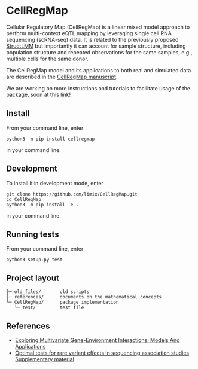 # CellRegMap

Cellular Regulatory Map (CellRegMap) is a linear mixed model approach to perform multi-context eQTL mapping by leveraging single cell RNA sequencing (scRNA-seq) data.
It is related to the previously proposed [StructLMM](https://www.nature.com/articles/s41588-018-0271-0) but importantly it can account for sample structure, including population structure and repeated observations for the same samples, e.g., multiple cells for the same donor.

The CellRegMap model and its applications to both real and simulated data are described in the [CellRegMap manuscript](https://www.biorxiv.org/content/10.1101/2021.09.01.458524v1).

We are working on more instructions and tutorials to facilitate usage of the package, soon at [this link](https://limix.github.io/CellRegMap/)!

## Install

From your command line, enter

    python3 -m pip install cellregmap

in your command line.

## Development

To install it in development mode, enter

    git clone https://github.com/limix/CellRegMap.git
    cd CellRegMap
    python3 -m pip install -e .

in your command line.

## Running tests

From your command line, enter

    python3 setup.py test

## Project layout

    ├─ old_files/       old scripts
    ├─ references/      documents on the mathematical concepts
    └─ CellRegMap/      package implementation
       └─ test/         test file

## References

- [Exploring Multivariate Gene-Environment Interactions: Models And Applications](https://www.repository.cam.ac.uk/handle/1810/290971)
- [Optimal tests for rare variant effects in sequencing association studies](https://www.ncbi.nlm.nih.gov/pmc/articles/PMC3440237/) [Supplementary material](https://www.ncbi.nlm.nih.gov/pmc/articles/PMC3440237/bin/supp_kxs014_kxs014supp.pdf)
